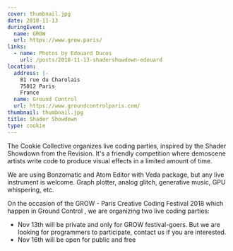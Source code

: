 ```yaml
---
cover: thumbnail.jpg
date: 2018-11-13
duringEvent:
  name: GROW
  url: https://www.grow.paris/
links:
  - name: Photos by Edouard Ducos
    url: /posts/2018-11-13-shadershowdown-edouard
location:
  address: |-
    81 rue du Charolais
    75012 Paris
    France
  name: Ground Control
  url: https://www.groundcontrolparis.com/
thumbnail: thumbnail.jpg
title: Shader Showdown
type: cookie
---
```


The Cookie Collective organizes live coding parties, inspired by the Shader Showdown from the Revision. It's a friendly competition where demoscene artists write code to produce visual effects in a limited amount of time.

We are using Bonzomatic and Atom Editor with Veda package, but any live instrument is welcome. Graph plotter, analog glitch, generative music, GPU whispering, etc.

On the occasion of the GROW - Paris Creative Coding Festival 2018 which happen in Ground Control
, we are organizing two live coding parties:

- Nov 13th will be private and only for GROW festival-goers. But we are looking for programmers to participate, contact us if you are interested.
- Nov 16th will be open for public and free
